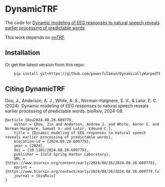 # DynamicTRF

The code for [Dynamic modeling of EEG responses to natural speech reveals earlier processing of predictable words](https://doi.org/10.1101/2024.08.26.609779)

This work depends on [nnTRF](https://github.com/powerfulbean/nnTRF).

## Installation

Or get the latest version from this repo:
```sh
    pip install git+https://github.com/powerfulbean/DynamicallyWarpedTRF.git
```


## Citing DynamicTRF
Dou, J., Anderson, A. J., White, A. S., Norman-Haignere, S. V., & Lalor, E. C. (2024). Dynamic modeling of EEG responses to natural speech reveals earlier processing of predictable words. bioRxiv, 2024-08.
```
@article {Dou2024.08.26.609779,
	author = {Dou, Jin and Anderson, Andrew J. and White, Aaron S. and Norman-Haignere, Samuel V. and Lalor, Edmund C.},
	title = {Dynamic modeling of EEG responses to natural speech reveals earlier processing of predictable words},
	elocation-id = {2024.08.26.609779},
	year = {2024},
	doi = {10.1101/2024.08.26.609779},
	publisher = {Cold Spring Harbor Laboratory},
	URL = {https://www.biorxiv.org/content/early/2024/08/26/2024.08.26.609779},
	eprint = {https://www.biorxiv.org/content/early/2024/08/26/2024.08.26.609779.full.pdf},
	journal = {bioRxiv}
}
```
